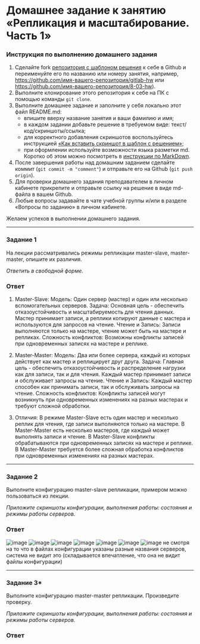 # Домашнее задание к занятию «Репликация и масштабирование. Часть 1»

### Инструкция по выполнению домашнего задания

1. Сделайте fork [репозитория c шаблоном решения](https://github.com/netology-code/sys-pattern-homework) к себе в Github и переименуйте его по названию или номеру занятия, например, https://github.com/имя-вашего-репозитория/gitlab-hw или https://github.com/имя-вашего-репозитория/8-03-hw).
2. Выполните клонирование этого репозитория к себе на ПК с помощью команды `git clone`.
3. Выполните домашнее задание и заполните у себя локально этот файл README.md:
   - впишите вверху название занятия и ваши фамилию и имя;
   - в каждом задании добавьте решение в требуемом виде: текст/код/скриншоты/ссылка;
   - для корректного добавления скриншотов воспользуйтесь инструкцией [«Как вставить скриншот в шаблон с решением»](https://github.com/netology-code/sys-pattern-homework/blob/main/screen-instruction.md);
   - при оформлении используйте возможности языка разметки md. Коротко об этом можно посмотреть в [инструкции по MarkDown](https://github.com/netology-code/sys-pattern-homework/blob/main/md-instruction.md).
4. После завершения работы над домашним заданием сделайте коммит (`git commit -m "comment"`) и отправьте его на Github (`git push origin`).
5. Для проверки домашнего задания преподавателем в личном кабинете прикрепите и отправьте ссылку на решение в виде md-файла в вашем Github.
6. Любые вопросы задавайте в чате учебной группы и/или в разделе «Вопросы по заданию» в личном кабинете.

Желаем успехов в выполнении домашнего задания.

---

### Задание 1

На лекции рассматривались режимы репликации master-slave, master-master, опишите их различия.

*Ответить в свободной форме.*
 ### Ответ
 
1. Master-Slave:
Модель: Один сервер (мастер) и один или несколько вспомогательных серверов.
Задача: Основная цель - обеспечить отказоустойчивость и масштабируемость для чтения данных. Мастер принимает записи, а реплики копируют данные с мастера и используются для запросов на чтение.
Чтение и Запись: Записи выполняются только на мастере, чтение может быть на мастере и репликах.
Сложность конфликтов: Возможны конфликты записей при одновременных записях на мастере и реплике.

2. Master-Master:
Модель: Два или более сервера, каждый из которых действует как мастер и реплицирует друг друга.
Задача: Главная цель - обеспечить отказоустойчивость и распределение нагрузки как для записи, так и для чтения. Каждый мастер принимает записи и обслуживает запросы на чтение.
Чтение и Запись: Каждый мастер способен как принимать записи, так и обслуживать запросы на чтение.
Сложность конфликтов: Конфликты записей могут возникнуть при одновременных изменениях на разных мастерах и требуют сложной обработки.

3. Отличия:
В режиме Master-Slave есть один мастер и несколько реплик для чтения, где записи выполняются только на мастере. В Master-Master есть несколько мастеров, где каждый может выполнять записи и чтение.
В Master-Slave конфликты обрабатываются при одновременных записях на мастере и реплике. В Master-Master требуется более сложная обработка конфликтов при одновременных изменениях на разных мастерах.
---

### Задание 2

Выполните конфигурацию master-slave репликации, примером можно пользоваться из лекции.

*Приложите скриншоты конфигурации, выполнения работы: состояния и режимы работы серверов.*
### Ответ
![image](https://github.com/goddim/HW_netology_main/assets/132663924/66523411-b339-4c62-8b37-5a3b4afc131a)
![image](https://github.com/goddim/HW_netology_main/assets/132663924/9ac23434-47f0-4986-b50d-9d41828d855a)
![image](https://github.com/goddim/HW_netology_main/assets/132663924/a4744f0b-5afe-41fc-94ee-e986cf52bfdd)
![image](https://github.com/goddim/HW_netology_main/assets/132663924/d4826dbf-2450-4b7a-a118-307b9e5eecb7)
![image](https://github.com/goddim/HW_netology_main/assets/132663924/36950e84-a7b7-4294-a557-f22e134b6eb4)
![image](https://github.com/goddim/HW_netology_main/assets/132663924/3d06ae37-ad38-4e5e-b556-46e983a06817)
![image](https://github.com/goddim/HW_netology_main/assets/132663924/ea840d36-3ce5-48b6-b7a5-7be46c0aa50d)
не смотря на  то что в файлах конфигурации указаны разные названия серверов, система не видит это (складывается впечатление, что она не видит файлы конфигурации)

---

### Задание 3* 

Выполните конфигурацию master-master репликации. Произведите проверку.

*Приложите скриншоты конфигурации, выполнения работы: состояния и режимы работы серверов.*

### Ответ
